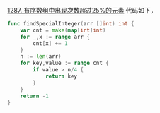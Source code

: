 [1287. 有序数组中出现次数超过25%的元素](https://leetcode.cn/problems/element-appearing-more-than-25-in-sorted-array/description/)
代码如下，
```go
func findSpecialInteger(arr []int) int {
    var cnt = make(map[int]int)
    for _,x := range arr {
        cnt[x] += 1
    }
    n := len(arr)
    for key,value := range cnt {
        if value > n/4 {
            return key 
        }
    }
    return -1
}
```